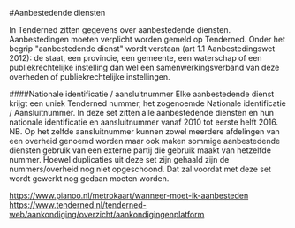 #Aanbestedende diensten

In Tenderned zitten gegevens over aanbestedende diensten. Aanbestedingen moeten verplicht worden gemeld op Tenderned. Onder het begrip "aanbestedende dienst" wordt verstaan (art 1.1 Aanbestedingswet 2012): de staat, een provincie, een gemeente, een waterschap of een publiekrechtelijke instelling dan wel een samenwerkingsverband van deze overheden of publiekrechtelijke instellingen.

####Nationale identificatie / aansluitnummer
Elke aanbestedende dienst krijgt een uniek Tenderned nummer, het zogenoemde Nationale identificatie / Aansluitnummer. In deze set zitten alle aanbestedende diensten en hun nationale identificatie en aansluitnummer vanaf 2010 tot eerste helft 2016. NB. Op het zelfde aansluitnummer kunnen zowel meerdere afdelingen van een overheid genoemd worden maar ook maken sommige aanbestedende diensten gebruik van een externe partij die gebruik maakt van hetzelfde nummer. Hoewel duplicaties uit deze set zijn gehaald zijn de nummers/overheid nog niet opgeschoond. Dat zal voordat met deze set wordt gewerkt nog gedaan moeten worden.

https://www.pianoo.nl/metrokaart/wanneer-moet-ik-aanbesteden
https://www.tenderned.nl/tenderned-web/aankondiging/overzicht/aankondigingenplatform
